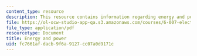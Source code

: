 ```yaml
---
content_type: resource
description: This resource contains information regarding energy and power.
file: https://ol-ocw-studio-app-qa.s3.amazonaws.com/courses/6-007-electromagnetic-energy-from-motors-to-lasers-spring-2011/fc7661afdacb9f6a9127cc07a0d9171c_MIT6_007S11_lec02.pdf
file_type: application/pdf
resourcetype: Document
title: Energy and power
uid: fc7661af-dacb-9f6a-9127-cc07a0d9171c
---
```

